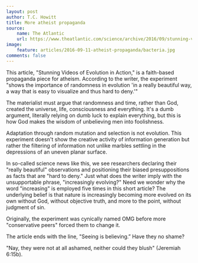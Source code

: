 ```yaml
---
layout: post
author: T.C. Howitt
title: More atheist propaganda
source:
    name: The Atlantic
    url: https://www.theatlantic.com/science/archive/2016/09/stunning-videos-of-evolution-in-action/499136/
image:
    feature: articles/2016-09-11-atheist-propaganda/bacteria.jpg
comments: false
---
```


This article, "Stunning Videos of Evolution in Action," is a faith-based propaganda piece for atheism. According to the writer, the experiment "shows the importance of randomness in evolution 'in a really beautiful way, a way that is easy to visualize and thus hard to deny.'"

The materialist must argue that randomness and time, rather than God, created the universe, life, consciousness and everything. It's a dumb argument, literally relying on dumb luck to explain everything, but this is how God makes the wisdom of unbelieving men into foolishness.

Adaptation through random mutation and selection is not evolution. This experiment doesn't show the creative activity of information generation but rather the filtering of information not unlike marbles settling in the depressions of an uneven planar surface.

In so-called science news like this, we see researchers declaring their "really beautiful" observations and positioning their biased presuppositions as facts that are "hard to deny." Just what does the writer imply with the unsupportable phrase, "increasingly evolving?" Need we wonder why the word "increasing" is employed five times in this short article? The underlying belief is that nature is increasingly becoming more evolved on its own without God, without objective truth, and more to the point, without judgment of sin.

Originally, the experiment was cynically named OMG before more "conservative peers" forced them to change it.

The article ends with the line, "Seeing is believing.” Have they no shame?

"Nay, they were not at all ashamed, neither could they blush" (Jeremiah 6:15b).
